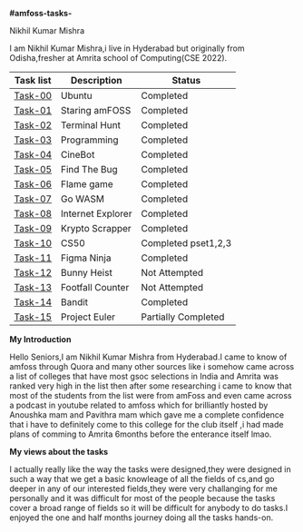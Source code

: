 **#amfoss-tasks-**

  

Nikhil Kumar Mishra

  

I am Nikhil Kumar Mishra,i live in Hyderabad but originally from Odisha,fresher at Amrita school of Computing(CSE 2022).




 
| Task list |Description  |Status
|--|--|---|
|[Task-00](https://github.com/yami6969/amfoss_tasks/tree/main/task-00) |Ubuntu  |Completed
|[Task-01](https://github.com/yami6969/amfoss_tasks/tree/main/task-01)|Staring amFOSS  |Completed
|[Task-02](https://github.com/yami6969/amfoss_tasks/tree/main/task-02) |Terminal Hunt|Completed|
|[Task-03](https://github.com/yami6969/amfoss_tasks/tree/main/task-03)|Programming  |Completed |
|[Task-04](https://github.com/yami6969/amfoss_tasks/tree/main/task-04)|CineBot  |Completed
|[Task-05](https://github.com/yami6969/amfoss_tasks/tree/main/task-05)|Find The Bug|Completed
|[Task-06](https://github.com/yami6969/amfoss_tasks/tree/main/task-06) |Flame game  |Completed
|[Task-07](https://github.com/yami6969/amfoss_tasks/tree/main/task-07) |Go WASM  |Completed
|[Task-08](https://github.com/yami6969/amfoss_tasks/tree/main/task-08)|Internet Explorer|Completed
|[Task-09](https://github.com/yami6969/amfoss_tasks/tree/main/task-09)|Krypto Scrapper  |Completed
|[Task-10](https://github.com/yami6969/amfoss_tasks/tree/main/task-10)|CS50  |Completed pset1,2,3
|[Task-11](https://github.com/yami6969/amfoss_tasks/tree/main/task-11)|Figma Ninja|Completed
| [Task-12](https://github.com/yami6969/amfoss_tasks/tree/main/task-12) |Bunny Heist  |Not Attempted
|[Task-13](https://github.com/yami6969/amfoss_tasks/tree/main/task-13)|Footfall Counter  |Not Attempted
|[Task-14](https://github.com/yami6969/amfoss_tasks/tree/main/task-14)|Bandit|Completed
| [Task-15](https://github.com/yami6969/amfoss_tasks/tree/main/task-15)| Project Euler |Partially Completed

**My Introduction**

Hello Seniors,I am Nikhil Kumar Mishra from Hyderabad.I came to know of amfoss through Quora and many other sources like i somehow came across a list of colleges that have most gsoc selections in India and Amrita was ranked very high in the list then after some researching i came to know that most of the students from the list were from amFoss and even came across a podcast in youtube related to amfoss which for brilliantly hosted by Anoushka  mam and Pavithra mam which gave me a complete confidence that i have to definitely come to this college for the club itself ,i had made plans of comming to Amrita 6months before the enterance itself lmao. 


**My views about the tasks**


I actually really like the way the tasks were designed,they were designed in such a way that we get a basic knowleage of all the fields of cs,and go deeper in any of our interested fields,they were very challanging for me personally and it was difficult for most of the people because the tasks cover a broad range of fields so it will be difficult for anybody to do tasks.I enjoyed the one and half months journey doing all the tasks hands-on.
